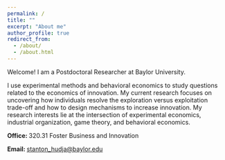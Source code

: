```yaml
---
permalink: /
title: ""
excerpt: "About me"
author_profile: true
redirect_from: 
  - /about/
  - /about.html
---
```


<p></p>

Welcome! I am a Postdoctoral Researcher at Baylor University. 

I use experimental methods and behavioral economics to study questions related to the economics of innovation. My current research focuses on uncovering how individuals resolve the exploration versus exploitation trade-off and how to design mechanisms to increase innovation. My research interests lie at the intersection of experimental economics, industrial organization, game theory, and behavioral economics.


<b> Office: </b> 320.31 Foster Business and Innovation

<b> Email: </b> stanton_hudja@baylor.edu

